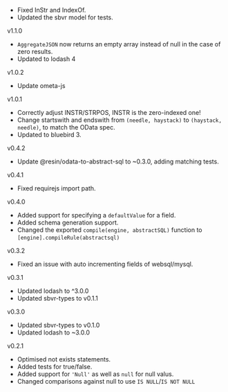 * Fixed InStr and IndexOf.
* Updated the sbvr model for tests.

v1.1.0

* `AggregateJSON` now returns an empty array instead of null in the case of zero results.
* Updated to lodash 4

v1.0.2

* Update ometa-js

v1.0.1

* Correctly adjust INSTR/STRPOS, INSTR is the zero-indexed one!
* Change startswith and endswith from `(needle, haystack)` to `(haystack, needle)`, to match the OData spec.
* Updated to bluebird 3.

v0.4.2

* Update @resin/odata-to-abstract-sql to ~0.3.0, adding matching tests.

v0.4.1

* Fixed requirejs import path.

v0.4.0

* Added support for specifying a `defaultValue` for a field.
* Added schema generation support.
* Changed the exported `compile(engine, abstractSQL)` function to `[engine].compileRule(abstractsql)`

v0.3.2

* Fixed an issue with auto incrementing fields of websql/mysql.

v0.3.1

* Updated lodash to ^3.0.0
* Updated sbvr-types to v0.1.1

v0.3.0

* Updated sbvr-types to v0.1.0
* Updated lodash to ~3.0.0

v0.2.1

* Optimised not exists statements.
* Added tests for true/false.
* Added support for `'Null'` as well as `null` for null valus.
* Changed comparisons against null to use `IS NULL`/`IS NOT NULL`
